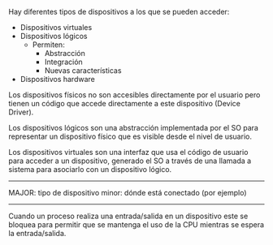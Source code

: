 Hay diferentes tipos de dispositivos a los que se pueden acceder:

- Dispositivos virtuales
- Dispositivos lógicos
	- Permiten:
		- Abstracción
		- Integración
		- Nuevas características
- Dispositivos hardware

Los dispositivos físicos no son accesibles directamente por el usuario pero tienen un código que accede directamente a este dispositivo (Device Driver).

Los dispositivos lógicos son una abstracción implementada por el SO para representar un dispositivo físico que es visible desde el nivel de usuario.

Los dispositivos virtuales son una interfaz que usa el código de usuario para acceder a un dispositivo, generado el SO a través de una llamada a sistema para asociarlo con un dispositivo lógico.


---

MAJOR: tipo de dispositivo
minor: dónde está conectado (por ejemplo)

---

Cuando un proceso realiza una entrada/salida en un dispositivo este se bloquea para permitir que se mantenga el uso de la CPU mientras se espera la entrada/salida.